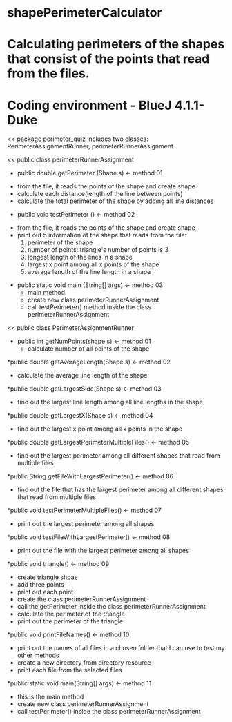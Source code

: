 # shapePerimeterCalculator
# Calculating perimeters of the shapes that consist of the points that read from the files.
# Coding environment - BlueJ 4.1.1-Duke

<< package perimeter_quiz includes two classes: PerimeterAssignmentRunner, perimeterRunnerAssignment

<< public class perimeterRunnerAssignment
* public double getPerimeter (Shape s) <- method 01
- from the file, it reads the points of the shape and create shape
- calculate each distance(length of the line between points)
- calculate the total perimeter of the shape by adding all line distances

* public void testPerimeter () <- method 02
- from the file, it reads the points of the shape and create shape
- print out 5 information of the shape that reads from the file: 
  1) perimeter of the shape
  2) number of points: triangle's number of points is 3
  3) longest length of the lines in a shape
  4) largest x point among all x points of the shape
  5) average length of the line length in a shape
  
* public static void main (String[] args) <- method 03
  - main method
  - create new class perimeterRunnerAssignment
  - call testPerimeter() method inside the class perimeterRunnerAssignment
  
<< public class PerimeterAssignmentRunner
* public int getNumPoints(shape s) <- method 01
  - calculate number of all points of the shape
  
*public double getAverageLength(Shape s) <- method 02
  - calculate the average line length of the shape
  
*public double getLargestSide(Shape s) <- method 03
  - find out the largest line length among all line lengths in the shape
  
*public double getLargestX(Shape s) <- method 04
  - find out the largest x point among all x points in the shape
  
*public double getLargestPerimeterMultipleFiles() <- method 05
  - find out the largest perimeter among all different shapes that read from multiple files
  
*public String getFileWithLargestPerimeter() <- method 06
  - find out the file that has the largest perimeter among all different shapes that read from multiple files
  
*public void testPerimeterMultipleFiles() <- method 07
  - print out the largest perimeter among all shapes
  
*public void testFileWithLargestPerimeter() <- method 08
  - print out the file with the largest perimeter among all shapes
  
*public void triangle() <- method 09
  - create triangle shpae
  - add three points
  - print out each point
  - create the class perimeterRunnerAssignment
  - call the getPerimeter inside the class perimeterRunnerAssignment
  - calculate the perimeter of the triangle
  - print out the perimeter of the triangle
  
*public void printFileNames() <- method 10
  - print out the names of all files in a chosen folder that I can use to test my other methods
  - create a new directory from directory resource
  - print each file from the selected files
  
*public static void main(String[] args) <- method 11
  - this is the main method
  - create new class perimeterRunnerAssignment
  - call testPerimeter() inside the class perimeterRunnerAssignment
  
